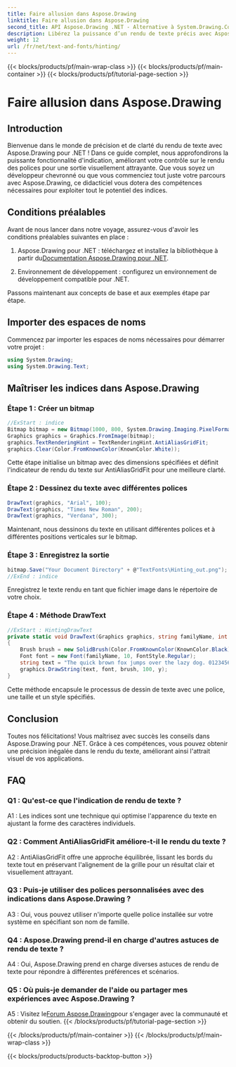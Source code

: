 ```yaml
---
title: Faire allusion dans Aspose.Drawing
linktitle: Faire allusion dans Aspose.Drawing
second_title: API Aspose.Drawing .NET - Alternative à System.Drawing.Common
description: Libérez la puissance d’un rendu de texte précis avec Aspose.Drawing pour .NET. Maîtrisez les techniques d’indication pour des polices d’une clarté cristalline.
weight: 12
url: /fr/net/text-and-fonts/hinting/
---
```


{{< blocks/products/pf/main-wrap-class >}}
{{< blocks/products/pf/main-container >}}
{{< blocks/products/pf/tutorial-page-section >}}

# Faire allusion dans Aspose.Drawing

## Introduction

Bienvenue dans le monde de précision et de clarté du rendu de texte avec Aspose.Drawing pour .NET ! Dans ce guide complet, nous approfondirons la puissante fonctionnalité d'indication, améliorant votre contrôle sur le rendu des polices pour une sortie visuellement attrayante. Que vous soyez un développeur chevronné ou que vous commenciez tout juste votre parcours avec Aspose.Drawing, ce didacticiel vous dotera des compétences nécessaires pour exploiter tout le potentiel des indices.

## Conditions préalables

Avant de nous lancer dans notre voyage, assurez-vous d'avoir les conditions préalables suivantes en place :

1.  Aspose.Drawing pour .NET : téléchargez et installez la bibliothèque à partir du[Documentation Aspose.Drawing pour .NET](https://reference.aspose.com/drawing/net/).

2. Environnement de développement : configurez un environnement de développement compatible pour .NET.

Passons maintenant aux concepts de base et aux exemples étape par étape.

## Importer des espaces de noms

Commencez par importer les espaces de noms nécessaires pour démarrer votre projet :

```csharp
using System.Drawing;
using System.Drawing.Text;
```

## Maîtriser les indices dans Aspose.Drawing

### Étape 1 : Créer un bitmap

```csharp
//ExStart : indice
Bitmap bitmap = new Bitmap(1000, 800, System.Drawing.Imaging.PixelFormat.Format32bppPArgb);
Graphics graphics = Graphics.FromImage(bitmap);
graphics.TextRenderingHint = TextRenderingHint.AntiAliasGridFit;
graphics.Clear(Color.FromKnownColor(KnownColor.White));
```

Cette étape initialise un bitmap avec des dimensions spécifiées et définit l'indicateur de rendu du texte sur AntiAliasGridFit pour une meilleure clarté.

### Étape 2 : Dessinez du texte avec différentes polices

```csharp
DrawText(graphics, "Arial", 100);
DrawText(graphics, "Times New Roman", 200);
DrawText(graphics, "Verdana", 300);
```

Maintenant, nous dessinons du texte en utilisant différentes polices et à différentes positions verticales sur le bitmap.

### Étape 3 : Enregistrez la sortie

```csharp
bitmap.Save("Your Document Directory" + @"TextFonts\Hinting_out.png");
//ExEnd : indice
```

Enregistrez le texte rendu en tant que fichier image dans le répertoire de votre choix.

### Étape 4 : Méthode DrawText

```csharp
//ExStart : HintingDrawText
private static void DrawText(Graphics graphics, string familyName, int y)
{
    Brush brush = new SolidBrush(Color.FromKnownColor(KnownColor.Black));
    Font font = new Font(familyName, 10, FontStyle.Regular);
    string text = "The quick brown fox jumps over the lazy dog. 0123456789 ~!@#$%^&*()_+-={}[];':\"<>?/,.\\№`";
    graphics.DrawString(text, font, brush, 100, y);
}
```

Cette méthode encapsule le processus de dessin de texte avec une police, une taille et un style spécifiés.

## Conclusion

Toutes nos félicitations! Vous maîtrisez avec succès les conseils dans Aspose.Drawing pour .NET. Grâce à ces compétences, vous pouvez obtenir une précision inégalée dans le rendu du texte, améliorant ainsi l'attrait visuel de vos applications.

## FAQ

### Q1 : Qu'est-ce que l'indication de rendu de texte ?

A1 : Les indices sont une technique qui optimise l'apparence du texte en ajustant la forme des caractères individuels.

### Q2 : Comment AntiAliasGridFit améliore-t-il le rendu du texte ?

A2 : AntiAliasGridFit offre une approche équilibrée, lissant les bords du texte tout en préservant l'alignement de la grille pour un résultat clair et visuellement attrayant.

### Q3 : Puis-je utiliser des polices personnalisées avec des indications dans Aspose.Drawing ?

A3 : Oui, vous pouvez utiliser n'importe quelle police installée sur votre système en spécifiant son nom de famille.

### Q4 : Aspose.Drawing prend-il en charge d'autres astuces de rendu de texte ?

A4 : Oui, Aspose.Drawing prend en charge diverses astuces de rendu de texte pour répondre à différentes préférences et scénarios.

### Q5 : Où puis-je demander de l'aide ou partager mes expériences avec Aspose.Drawing ?

 A5 : Visitez le[Forum Aspose.Drawing](https://forum.aspose.com/c/diagram/17)pour s'engager avec la communauté et obtenir du soutien.
{{< /blocks/products/pf/tutorial-page-section >}}

{{< /blocks/products/pf/main-container >}}
{{< /blocks/products/pf/main-wrap-class >}}

{{< blocks/products/products-backtop-button >}}
